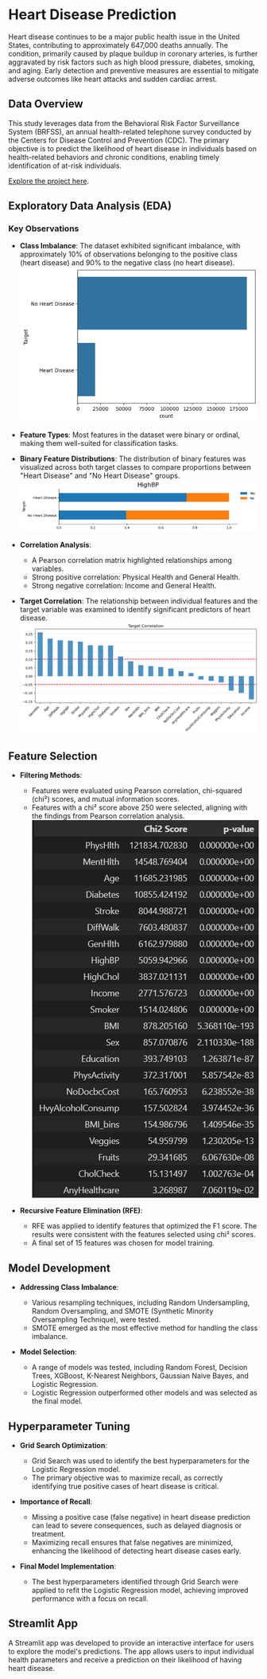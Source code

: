 # Heart Disease Prediction

Heart disease continues to be a major public health issue in the United States, contributing to approximately 647,000 deaths annually. The condition, primarily caused by plaque buildup in coronary arteries, is further aggravated by risk factors such as high blood pressure, diabetes, smoking, and aging. Early detection and preventive measures are essential to mitigate adverse outcomes like heart attacks and sudden cardiac arrest.

## Data Overview

This study leverages data from the Behavioral Risk Factor Surveillance System (BRFSS), an annual health-related telephone survey conducted by the Centers for Disease Control and Prevention (CDC). The primary objective is to predict the likelihood of heart disease in individuals based on health-related behaviors and chronic conditions, enabling timely identification of at-risk individuals.

[Explore the project here](https://certifiedoxygen-heart-disease-prediction-project-app-nmkxm2.streamlit.app/).

## Exploratory Data Analysis (EDA)

### Key Observations

- **Class Imbalance**: The dataset exhibited significant imbalance, with approximately 10% of observations belonging to the positive class (heart disease) and 90% to the negative class (no heart disease).
![Class Imbalance](class_imbalance.png)


- **Feature Types**: Most features in the dataset were binary or ordinal, making them well-suited for classification tasks.

- **Binary Feature Distributions**: The distribution of binary features was visualized across both target classes to compare proportions between "Heart Disease" and "No Heart Disease" groups.  
  ![Binary Feature Distribution](binary_feature_distribution.png)


- **Correlation Analysis**:

  - A Pearson correlation matrix highlighted relationships among variables.
  - Strong positive correlation: Physical Health and General Health.
  - Strong negative correlation: Income and General Health.

- **Target Correlation**: The relationship between individual features and the target variable was examined to identify significant predictors of heart disease.  
  ![Target Correlation plot](target_correlation_plot.png)


## Feature Selection

- **Filtering Methods**:

  - Features were evaluated using Pearson correlation, chi-squared (chi²) scores, and mutual information scores.
  - Features with a chi² score above 250 were selected, aligning with the findings from Pearson correlation analysis.
  ![Chi2 Scores](chi2_scores.png)

- **Recursive Feature Elimination (RFE)**:

  - RFE was applied to identify features that optimized the F1 score. The results were consistent with the features selected using chi² scores.
  - A final set of 15 features was chosen for model training.

## Model Development

- **Addressing Class Imbalance**:

  - Various resampling techniques, including Random Undersampling, Random Oversampling, and SMOTE (Synthetic Minority Oversampling Technique), were tested.
  - SMOTE emerged as the most effective method for handling the class imbalance.

- **Model Selection**:

  - A range of models was tested, including Random Forest, Decision Trees, XGBoost, K-Nearest Neighbors, Gaussian Naive Bayes, and Logistic Regression.
  - Logistic Regression outperformed other models and was selected as the final model.

## Hyperparameter Tuning

- **Grid Search Optimization**:

  - Grid Search was used to identify the best hyperparameters for the Logistic Regression model.
  - The primary objective was to maximize recall, as correctly identifying true positive cases of heart disease is critical.

- **Importance of Recall**:

  - Missing a positive case (false negative) in heart disease prediction can lead to severe consequences, such as delayed diagnosis or treatment.
  - Maximizing recall ensures that false negatives are minimized, enhancing the likelihood of detecting heart disease cases early.

- **Final Model Implementation**:

  - The best hyperparameters identified through Grid Search were applied to refit the Logistic Regression model, achieving improved performance with a focus on recall.

## Streamlit App

A Streamlit app was developed to provide an interactive interface for users to explore the model's predictions. The app allows users to input individual health parameters and receive a prediction on their likelihood of having heart disease. 